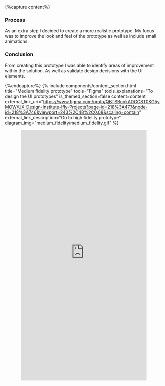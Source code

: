{%capture content%}
### Process
As an extra step I decided to create a more realistic prototype. My focus was to improve the look and feel of the prototype as well as include small animations.

### Conclusion
From creating this prototype I was able to identify areas of improvement within the solution. As well as validate design decisions with the UI elements.

{%endcapture%}
{%
include components/content_section.html
title="Medium fidelity prototype"
tools="Figma"
tools_explanations="To design the UI prototypes"
is_themed_section=false
content=content
external_link_uri="https://www.figma.com/proto/QBTSBuokADGC8T0KG5yMOW/UX-Design-Institute-Ifly-Projects?page-id=218%3A477&node-id=218%3A746&viewport=243%2C48%2C0.08&scaling=contain"
external_link_description="Go to high fidelity prototype"
diagram_img="medium_fidelity/medium_fidelity.gif"
%}
<div class="col-1 section-theme">
        <iframe style="display:block; border: 1px solid rgba(0, 0, 0, 0.1); margin: auto" width="400" height="800" src="https://www.figma.com/embed?embed_host=share&url=https%3A%2F%2Fwww.figma.com%2Fproto%2FH7pcJUbRhEKlblKTVUZPYl%2FIFLY-DEFINITIVO%3Fpage-id%3D811%253A18007%26node-id%3D811%253A25353%26viewport%3D243%252C48%252C0.09%26scaling%3Dmin-zoom%26starting-point-node-id%3D811%253A25407" allowfullscreen></iframe>
</div>
